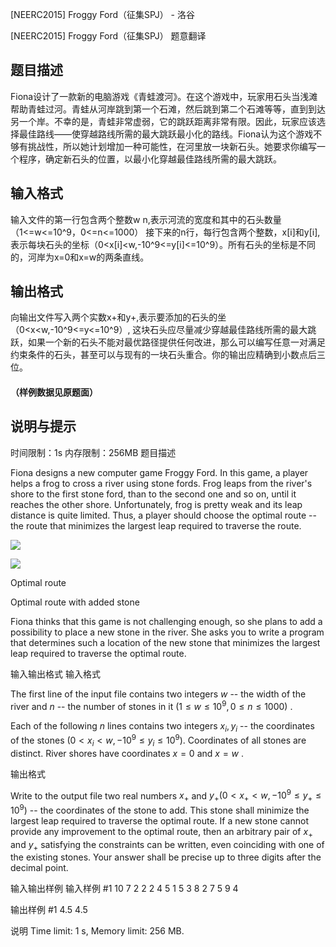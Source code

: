 



[NEERC2015] Froggy Ford（征集SPJ） - 洛谷














[NEERC2015] Froggy Ford（征集SPJ）
题意翻译
## **题目描述**
Fiona设计了一款新的电脑游戏《青蛙渡河》。在这个游戏中，玩家用石头当浅滩帮助青蛙过河。青蛙从河岸跳到第一个石滩，然后跳到第二个石滩等等，直到到达另一个岸。不幸的是，青蛙非常虚弱，它的跳跃距离非常有限。因此，玩家应该选择最佳路线——使穿越路线所需的最大跳跃最小化的路线。Fiona认为这个游戏不够有挑战性，所以她计划增加一种可能性，在河里放一块新石头。她要求你编写一个程序，确定新石头的位置，以最小化穿越最佳路线所需的最大跳跃。
## **输入格式**
输入文件的第一行包含两个整数w n,表示河流的宽度和其中的石头数量（1<=w<=10^9，0<=n<=1000）
接下来的n行，每行包含两个整数，x[i]和y[i],表示每块石头的坐标（0<x[i]<w,-10^9<=y[i]<=10^9）。所有石头的坐标是不同的，河岸为x=0和x=w的两条直线。
## **输出格式**
向输出文件写入两个实数x+和y+,表示要添加的石头的坐（0<x<w,-10^9<=y<=10^9）, 这块石头应尽量减少穿越最佳路线所需的最大跳跃，如果一个新的石头不能对最优路径提供任何改进，那么可以编写任意一对满足约束条件的石头，甚至可以与现有的一块石头重合。你的输出应精确到小数点后三位。
#### （样例数据见原题面）
## **说明与提示**
时间限制：1s  内存限制：256MB
题目描述


Fiona designs a new computer game Froggy Ford. In this game, a player helps a frog to cross a river using stone fords. Frog leaps from the river's shore to the first stone ford, than to the second one and so on, until it reaches the other shore. Unfortunately, frog is pretty weak and its leap distance is quite limited. Thus, a player should choose the optimal route -- the route that minimizes the largest leap required to traverse the route.

![](https://onlinejudgeimages.s3-ap-northeast-1.amazonaws.com/problem/11740/1.png)

![](https://onlinejudgeimages.s3-ap-northeast-1.amazonaws.com/problem/11740/2.png)

Optimal route

Optimal route with added stone

Fiona thinks that this game is not challenging enough, so she plans to add a possibility to place a new stone in the river. She asks you to write a program that determines such a location of the new stone that minimizes the largest leap required to traverse the optimal route.


输入输出格式
输入格式



The first line of the input file contains two integers $w$ -- the width of the river and $n$ -- the number of stones in it $(1 \le w \le 10^{9}, 0 \le n \le 1000)$ .

Each of the following $n$ lines contains two integers $x_{i}, y_{i}$ -- the coordinates of the stones $(0 < x_{i} < w , −10^{9} \le y_i \le 10^{9}).$ Coordinates of all stones are distinct. River shores have coordinates $x = 0$ and $x = w$ .


输出格式



Write to the output file two real numbers $x_{+}$ and $y_{+} (0 < x_{+} < w , −10^{9} \le y_{+} \le 10^{9})$ -- the coordinates of the stone to add. This stone shall minimize the largest leap required to traverse the optimal route. If a new stone cannot provide any improvement to the optimal route, then an arbitrary pair of $x_{+}$ and $y_{+}$ satisfying the constraints can be written, even coinciding with one of the existing stones. Your answer shall be precise up to three digits after the decimal point.


输入输出样例
输入样例 #1
10 7
2 2
2 4
5 1
5 3
8 2
7 5
9 4

输出样例 #1
4.5 4.5

说明
Time limit: 1 s, Memory limit: 256 MB. 








